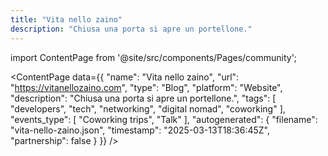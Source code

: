 ```yaml
---
title: "Vita nello zaino"
description: "Chiusa una porta si apre un portellone."
---
```

import ContentPage from '@site/src/components/Pages/community';

<ContentPage
    data={{
  "name": "Vita nello zaino",
  "url": "https://vitanellozaino.com",
  "type": "Blog",
  "platform": "Website",
  "description": "Chiusa una porta si apre un portellone.",
  "tags": [
    "developers",
    "tech",
    "networking",
    "digital nomad",
    "coworking"
  ],
  "events_type": [
    "Coworking trips",
    "Talk"
  ],
  "autogenerated": {
    "filename": "vita-nello-zaino.json",
    "timestamp": "2025-03-13T18:36:45Z",
    "partnership": false
  }
}}
/>
